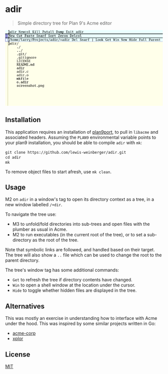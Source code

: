 # adir

> Simple directory tree for Plan 9's Acme editor

![screenshot](./screenshot.png)

## Installation

This application requires an installation of [plan9port](https://github.com/9fans/plan9port), to pull in `libacme` and associated headers. Assuming the `PLAN9` environmental variable points to your plan9 installation, you should be able to compile `adir` with `mk`:

```
git clone https://github.com/lewis-weinberger/adir.git
cd adir
mk
```

To remove object files to start afresh, use `mk clean`.

## Usage

M2 on `adir` in a window's tag to open its directory context as a tree, in a new window labelled `/+dir`.

To navigate the tree use:

- M3 to unfold/fold directories into sub-trees and open files with the plumber as usual in Acme. 
- M2 to run executables (in the current root of the tree), or to set a sub-directory as the root of the tree.

Note that symbolic links are followed, and handled based on their target. The tree will also show a `..` file which can be used to change the root to the parent directory.

The tree's window tag has some additional commands:

- `Get` to refresh the tree if directory contents have changed.
- `Win` to open a shell window at the location under the cursor.
- `Hide` to toggle whether hidden files are displayed in the tree.


## Alternatives

This was mostly an exercise in understanding how to interface with Acme under the hood. This was inspired by some similar projects written in Go:

- [acme-corp](https://github.com/sminez/acme-corp)
- [xplor](https://bitbucket.org/mpl/xplor)

## License

[MIT](./LICENSE)